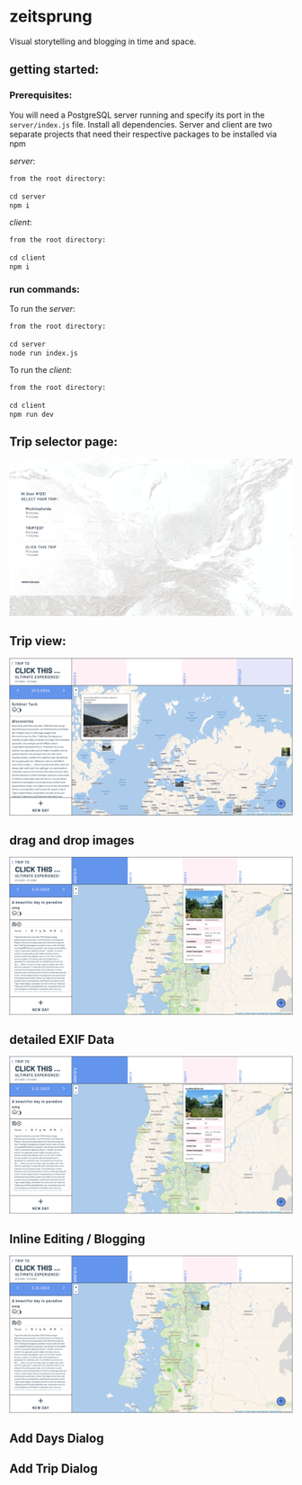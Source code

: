 # zeitsprung
Visual storytelling and blogging in time and space.

## getting started:

### Prerequisites:
You will need a PostgreSQL server running and specify its port in the `server/index.js` file.
Install all dependencies. Server and client are two separate projects that need their respective packages to be installed via npm 

*server*:
```
from the root directory:

cd server
npm i
```

*client*:
```
from the root directory:

cd client
npm i
```

### run commands:

To run the *server*:
```
from the root directory:

cd server
node run index.js
```

To run the *client*:
```
from the root directory:

cd client 
npm run dev
```

## Trip selector page:
![trip selection menu](trip_select.png)

## Trip view:
![trip view with assets](image.png)
## drag and drop images
![alt text](image-3.png)
## detailed EXIF Data
![alt text](image-2.png)
## Inline Editing / Blogging
![alt text](image-1.png)
## Add Days Dialog

## Add Trip Dialog
